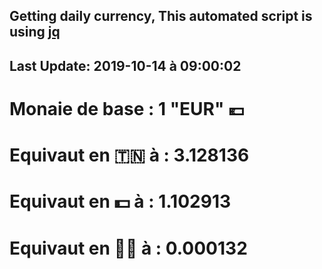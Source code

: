 ## Getting daily currency, This automated script is using [jq](https://stedolan.github.io/jq/)
## Last Update:  2019-10-14 à 09:00:02
 # Monaie de base : 1 "EUR" 💶 
 # Equivaut en 🇹🇳 à :  3.128136 
 # Equivaut en 💵 à : 1.102913
 # Equivaut en 🐱‍💻 à :  0.000132
